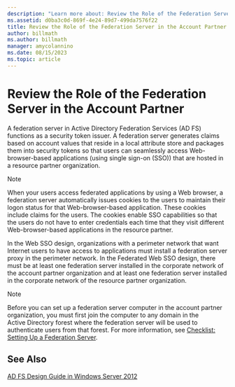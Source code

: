 ```yaml
---
description: "Learn more about: Review the Role of the Federation Server in the Account Partner"
ms.assetid: d0ba3c0d-869f-4e24-89d7-499da7576f22
title: Review the Role of the Federation Server in the Account Partner
author: billmath
ms.author: billmath
manager: amycolannino
ms.date: 08/15/2023
ms.topic: article
---
```


# Review the Role of the Federation Server in the Account Partner

A federation server in Active Directory Federation Services \(AD FS\) functions as a security token issuer. A federation server generates claims based on account values that reside in a local attribute store and packages them into security tokens so that users can seamlessly access Web\-browser\-based applications \(using single sign\-on \(SSO\)\) that are hosted in a resource partner organization.

> [!NOTE]
> When your users access federated applications by using a Web browser, a federation server automatically issues cookies to the users to maintain their logon status for that Web\-browser\-based application. These cookies include claims for the users. The cookies enable SSO capabilities so that the users do not have to enter credentials each time that they visit different Web\-browser\-based applications in the resource partner.

In the Web SSO design, organizations with a perimeter network that want Internet users to have access to applications must install a federation server proxy in the perimeter network. In the Federated Web SSO design, there must be at least one federation server installed in the corporate network of the account partner organization and at least one federation server installed in the corporate network of the resource partner organization.

> [!NOTE]
> Before you can set up a federation server computer in the account partner organization, you must first join the computer to any domain in the Active Directory forest where the federation server will be used to authenticate users from that forest. For more information, see [Checklist: Setting Up a Federation Server](../../ad-fs/deployment/Checklist--Setting-Up-a-Federation-Server.md).

## See Also
[AD FS Design Guide in Windows Server 2012](AD-FS-Design-Guide-in-Windows-Server-2012.md)
